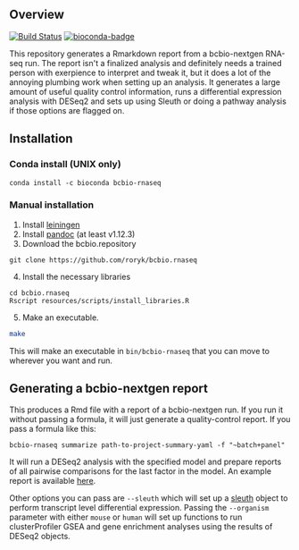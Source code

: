 ## Overview
[![Build Status](https://travis-ci.org/roryk/bcbio.rnaseq.png)](http://travis-ci.org/roryk/bcbio.rnaseq) [![bioconda-badge](https://img.shields.io/badge/install%20with-bioconda-brightgreen.svg?style=flat-square)](http://bioconda.github.io)


This repository generates a Rmarkdown report from a bcbio-nextgen RNA-seq run.
The report isn't a finalized analysis and definitely needs a trained person with
exerpience to interpret and tweak it, but it does a lot of the annoying plumbing
work when setting up an analysis. It generates a large amount of useful quality
control information, runs a differential expression analysis with DESeq2 and
sets up using Sleuth or doing a pathway analysis if those options are flagged
on.

## Installation

### Conda install (UNIX only)

```
conda install -c bioconda bcbio-rnaseq
```

### Manual installation

1. Install [leiningen](https://github.com/technomancy/leiningen)
2. Install [pandoc](http://johnmacfarlane.net/pandoc/) (at least v1.12.3)
3. Download the bcbio.repository

```
git clone https://github.com/roryk/bcbio.rnaseq
```

4. Install the necessary libraries

```
cd bcbio.rnaseq
Rscript resources/scripts/install_libraries.R
```

5. Make an executable.

```bash
make
```

This will make an executable in `bin/bcbio-rnaseq` that you can move to wherever
you want and run.


## Generating a bcbio-nextgen report
This produces a Rmd file with a report of a bcbio-nextgen run. If you run it
without passing a formula, it will just generate a quality-control report. If
you pass a formula like this:

```
bcbio-rnaseq summarize path-to-project-summary-yaml -f "~batch+panel"
```

It will run a DESeq2 analysis with the specified model and prepare reports
of all pairwise comparisons for the last factor in the model. An example
report is available [here][example-summary].

Other options you can pass are `--sleuth` which will set up a
[sleuth](https://github.com/pachterlab/sleuth) object to perform transcript
level differential expression. Passing the `--organism` parameter with either
`mouse` or `human` will set up functions to run clusterProfiler GSEA and gene
enrichment analyses using the results of DESeq2 objects.


[bcbio-nextgen]: https://github.com/chapmanb/bcbio-nextgen
[metadata]: https://github.com/chapmanb/bcbio-nextgen/blob/master/docs/contents/configuration.rst#sample-information
[ERCC]: http://www.lifetechnologies.com/order/catalog/product/4456740
[example-summary]: https://rawgit.com/roryk/bcbio.rnaseq/master/docs/qc-summary.html
